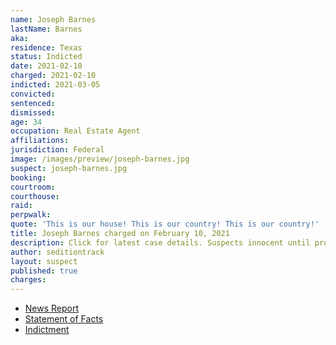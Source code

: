 ```yaml
---
name: Joseph Barnes
lastName: Barnes
aka:
residence: Texas
status: Indicted
date: 2021-02-10
charged: 2021-02-10
indicted: 2021-03-05
convicted: 
sentenced: 
dismissed: 
age: 34
occupation: Real Estate Agent
affiliations:
jurisdiction: Federal
image: /images/preview/joseph-barnes.jpg
suspect: joseph-barnes.jpg
booking:
courtroom:
courthouse:
raid:
perpwalk:
quote: 'This is our house! This is our country! This is our country!'
title: Joseph Barnes charged on February 10, 2021
description: Click for latest case details. Suspects innocent until proven guilty.
author: seditiontrack
layout: suspect
published: true
charges:
---
```

- [News Report](https://www.kxan.com/news/local/austin/fbi-arrests-austin-real-estate-agent-accused-of-participating-in-u-s-capitol-riots/)
- [Statement of Facts](https://extremism.gwu.edu/sites/g/files/zaxdzs2191/f/Joseph%20Barnes%20Statement%20of%20Facts.pdf)
- [Indictment](https://www.justice.gov/usao-dc/case-multi-defendant/file/1378436/download)
